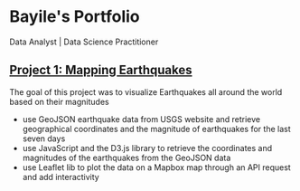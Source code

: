 # Bayile's Portfolio
Data Analyst | Data Science Practitioner

##  [Project 1: Mapping Earthquakes](https://github.com/bayileyegnabate/mapping_earthquakes)
The goal of this project was to visualize Earthquakes all around the world based on their magnitudes
- use GeoJSON earthquake data from USGS website and retrieve geographical coordinates and the magnitude of earthquakes for the last seven days
- use JavaScript and the D3.js library to retrieve the coordinates and magnitudes of the earthquakes from the GeoJSON data 
- use Leaflet lib to plot the data on a Mapbox map through an API request and add interactivity